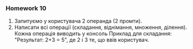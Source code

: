 ### Homework  10

1. Запитуємо у користувача 2 операнда (2 промти).
2. Написати всі операції (складання, віднімання, множення, ділення). Кожна операція виводить у консоль Приклад для складання: "Результат: 2+3 = 5", де 2 і 3 те, що ввів користувач.